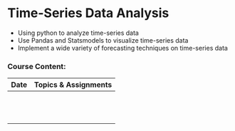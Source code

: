 # Time-Series Data Analysis

- Using python to analyze time-series data
- Use Pandas and Statsmodels to visualize time-series data
- Implement a wide variety of forecasting techniques on time-series data

### Course Content:

| Date              | Topics & Assignments                                                                                   |
|-------------------|--------------------------------------------------------------------------------------------------------|
|                   |                                                                                                        |
|                   |                                                                                                        |
|                   |                                                                                                        |
|                   |                                                                                                        |
|                   |                                                                                                        |
|                   |                                                                                                        |
|                   |                                                                                                        |
|                   |                                                                                                        |
|                   |                                                                                                        |
|                   |                                                                                                        |
|                   |                                                                                                        |
|                   |                                                                                                        |